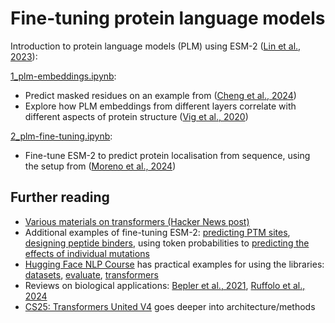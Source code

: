 # Fine-tuning protein language models

Introduction to protein language models (PLM) using ESM-2 ([Lin et al., 2023](https://doi.org/10.1126/science.ade2574)):

[1_plm-embeddings.ipynb](1_plm-embeddings.ipynb):
* Predict masked residues on an example from ([Cheng et al., 2024](https://doi.org/10.1126/science.adg7492))
* Explore how PLM embeddings from different layers correlate with different aspects of protein structure ([Vig et al., 2020](https://doi.org/10.48550/arXiv.2006.15222))

[2_plm-fine-tuning.ipynb](2_plm-fine-tuning.ipynb):
* Fine-tune ESM-2 to predict protein localisation from sequence, using the setup from ([Moreno et al., 2024](https://doi.org/10.1093/bioinformatics/btae677))

## Further reading
* [Various materials on transformers (Hacker News post)](https://news.ycombinator.com/item?id=35712334)
* Additional examples of fine-tuning ESM-2: [predicting PTM sites](https://huggingface.co/blog/AmelieSchreiber/esm2-ptm), [designing peptide binders](https://huggingface.co/blog/AmelieSchreiber/esm-interact), using token probabilities to [predicting the effects of individual mutations](https://huggingface.co/blog/AmelieSchreiber/mutation-scoring)
* [Hugging Face NLP Course](https://huggingface.co/learn/nlp-course/) has practical examples for using the libraries: 
[datasets](https://huggingface.co/docs/datasets/index),
[evaluate](https://huggingface.co/docs/evaluate/index),
[transformers](https://huggingface.co/docs/transformers/index)
* Reviews on biological applications: [Bepler et al., 2021](https://doi.org/10.1016/j.cels.2021.05.017), [Ruffolo et al., 2024](https://doi.org/10.1038/s41587-024-02123-4)
* [CS25: Transformers United V4](https://web.stanford.edu/class/cs25/) goes deeper into architecture/methods